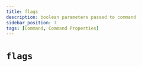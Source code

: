```yaml
---
title: flags
description: boolean parameters passed to command
sidebar_position: 7
tags: [Command, Command Properties]
---
```


# `flags`